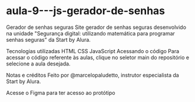 # aula-9---js-gerador-de-senhas
Gerador de senhas seguras
Site gerador de senhas seguras desenvolvido na unidade "Segurança digital: utilizando matemática para programar senhas seguras" da Start by Alura.

Tecnologias utilizadas
HTML
CSS
JavaScript
Acessando o código
Para acessar o código referente às aulas, clique no seletor main do repositório e selecione a aula desejada.

Notas e créditos
Feito por @marcelopaludetto, instrutor especialista da Start by Alura.

Acesse o Figma para ter acesso ao protótipo
